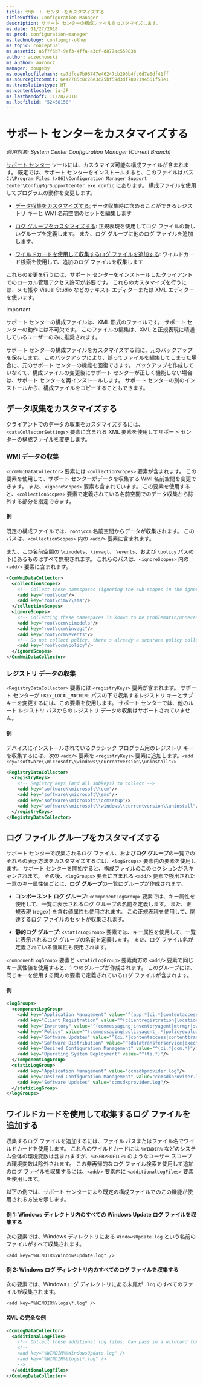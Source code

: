 ```yaml
---
title: サポート センターをカスタマイズする
titleSuffix: Configuration Manager
description: サポート センターの構成ファイルをカスタマイズします。
ms.date: 11/27/2018
ms.prod: configuration-manager
ms.technology: configmgr-other
ms.topic: conceptual
ms.assetid: a6f7f6b7-9ef3-4ffa-a3cf-d877ac55983b
author: aczechowski
ms.author: aaroncz
manager: dougeby
ms.openlocfilehash: ca7dfce7b96747e46247cb290b4fc0d7e0df41ff
ms.sourcegitcommit: 6e42785c8c26e3c75bf59d3df7802194551f58e1
ms.translationtype: HT
ms.contentlocale: ja-JP
ms.lasthandoff: 11/28/2018
ms.locfileid: "52458158"
---
```

# <a name="customize-support-center"></a>サポート センターをカスタマイズする

*適用対象: System Center Configuration Manager (Current Branch)*

[サポート センター](/sccm/core/support/support-center) ツールには、カスタマイズ可能な構成ファイルが含まれます。 既定では、サポート センターをインストールすると、このファイルはパス `C:\Program Files (x86)\Configuration Manager Support Center\ConfigMgrSupportCenter.exe.config` にあります。 構成ファイルを使用してプログラムの動作を変更します。

  - [データ収集をカスタマイズする:](#bkmk_datacoll) データ収集時に含めることができるレジストリ キーと WMI 名前空間のセットを編集します  

  - [ログ グループをカスタマイズする](#bkmk_loggroups): 正規表現を使用してログ ファイルの新しいグループを定義します。 また、ログ グループに他のログ ファイルを追加します。  

  - [ワイルドカードを使用して収集するログ ファイルを追加する](#bkmk_wildcards): ワイルドカード検索を使用して、追加のログ ファイルを収集します  

これらの変更を行うには、サポート センターをインストールしたクライアントでのローカル管理アクセス許可が必要です。 これらのカスタマイズを行うには、メモ帳や Visual Studio などのテキスト エディターまたは XML エディターを使います。

> [!Important]  
> サポート センターの構成ファイルは、XML 形式のファイルです。 サポート センターの動作には不可欠です。 このファイルの編集は、XML と正規表現に精通しているユーザーのみに推奨されます。  

サポート センターの構成ファイルをカスタマイズする前に、元のバックアップを保存します。 このバックアップにより、誤ってファイルを編集してしまった場合に、元のサポート センターの機能を回復できます。 バックアップを作成していなくて、構成ファイルの変更後にサポート センターが正しく機能しない場合は、サポート センターを再インストールします。 サポート センターの別のインストールから、構成ファイルをコピーすることもできます。



## <a name="bkmk_datacoll"></a> データ収集をカスタマイズする

クライアントでのデータの収集をカスタマイズするには、`<dataCollectorSettings>` 要素に含まれる XML 要素を使用してサポート センターの構成ファイルを変更します。


### <a name="wmi-data-collection"></a>WMI データの収集

`<CcmWmiDataCollector>` 要素には `<collectionScopes>` 要素が含まれます。 この要素を使用して、サポート センターがデータを収集する WMI 名前空間を変更できます。 また、`<ignoreScopes>` 要素も含まれています。 この要素を使用すると、`<collectionScopes>` 要素で定義されている名前空間でのデータ収集から除外する部分を指定できます。  
    
#### <a name="example"></a>例
既定の構成ファイルでは、`root\ccm` 名前空間からデータが収集されます。 このパスは、`<collectionScopes>` 内の `<add/>` 要素に含まれます。 

また、この名前空間の `\cimodels`、`\invagt`、 `\events`、および `\policy` パスの下にあるものはすべて無視されます。 これらのパスは、`<ignoreScopes>` 内の `<add/>` 要素に含まれます。

```XML
<CcmWmiDataCollector>
  <collectionScopes>
    <!-- Collect these namespaces (ignoring the sub-scopes in the ignoreScopes block) -->
    <add key="root\ccm"/>
    <add key="root\cimv2\sms"/>
  </collectionScopes>
  <ignoreScopes>
    <!-- Collecting these namespaces is known to be problematic/unnecessary -->
    <add key="root\ccm\cimodels"/>
    <add key="root\ccm\invagt"/>
    <add key="root\ccm\events"/>
    <!-- Do not collect policy, there's already a separate policy collector.-->
    <add key="root\ccm\policy"/>
  </ignoreScopes>
</CcmWmiDataCollector>
```


### <a name="registry-data-collection"></a>レジストリ データの収集

`<RegistryDataCollector>` 要素には `<registryKeys>` 要素が含まれます。 サポート センターが `HKEY_LOCAL_MACHINE` パスの下で収集するレジストリ キーとサブキーを変更するには、この要素を使用します。 サポート センターでは、他のルート レジストリ パスからのレジストリ データの収集はサポートされていません。

#### <a name="example"></a>例
デバイスにインストールされているクラシック プログラム用のレジストリ キーを収集するには、次の `<add/>` 要素を `<registryKeys>` 要素に追加します。`<add key="software\\microsoft\\windows\\currentversion\\uninstall"/>`

```XML
<RegistryDataCollector>
  <registryKeys>
    <!-- Registry keys (and all subkeys) to collect -->
    <add key="software\\microsoft\\ccm"/>
    <add key="software\\microsoft\\sms"/>
    <add key="software\\microsoft\\ccmsetup"/>
    <add key="software\\microsoft\\windows\\currentversion\\uninstall"/>
  </registryKeys>
</RegistryDataCollector>
```



## <a name="bkmk_loggroups"></a> ログ ファイル グループをカスタマイズする

サポート センターで収集されるログ ファイル、および**ログ グループ**の一覧でのそれらの表示方法をカスタマイズするには、`<logGroups>` 要素内の要素を使用します。 サポート センターを開始すると、構成ファイルのこのセクションがスキャンされます。 その後、`<logGroups>` 要素に含まれる `<add/>` 要素で検出された一意のキー属性値ごとに、**ログ グループ**の一覧にグループが作成されます。

  - **コンポーネント ログ グループ**: `<componentLogGroup>` 要素では、キー属性を使用して、一覧に表示されるログ グループの名前を定義します。 また、正規表現 (regex) を含む値属性も使用されます。 この正規表現を使用して、関連するログ ファイルのセットが収集されます。  

  - **静的ログ グループ**: `<staticLogGroup>` 要素では、キー属性を使用して、一覧に表示されるログ グループの名前を定義します。 また、ログ ファイル名が定義されている値属性も使用されます。  

`<componentLogGroup>` 要素と `<staticLogGroup>` 要素両方の `<add/>` 要素で同じキー属性値を使用すると、1 つのグループが作成されます。 このグループには、同じキーを使用する両方の要素で定義されているログ ファイルが含まれます。

#### <a name="example"></a>例
```XML
<logGroups>
  <componentLogGroup>
    <add key="Application Management" value="^(app.*|ci.*|contentaccess|contenttransfermanager|datatransferservice|dcm.*|execmgr.*|UserAffinity.*|.*Handler$|.*Provider$)"/>
    <add key="Client Registration" value="^(clientregistration|locationservices|ccmmessaging|ccmexec)"/>
    <add key="Inventory" value="^(ccmmessaging|inventoryagent|mtrmgr|swmtrreportgen|virtualapp|mtr.*|filesystemfile)"/>
    <add key="Policy" value="^(ccmmessaging|policyagent_.*|policyevaluator_.*)"/>
    <add key="Software Updates" value="^(ci.*|contentaccess|contenttransfermanager|datatransferservice|dcm.*|update.*|wuahandler|xmlstore|scanagent)"/>
    <add key="Software Distribution" value="^(datatransferservice|execmgr.*|contenttransfermanager|locationservices|contentaccess|filebits)"/>
    <add key="Desired Configuration Management" value="^(ci.*|dcm.*)"/>
    <add key="Operating System Deployment" value="^(ts.*)"/>
  </componentLogGroup>
  <staticLogGroup>
    <add key="Application Management" value="ccmsdkprovider.log"/>
    <add key="Desired Configuration Management" value="ccmsdkprovider.log"/>
    <add key="Software Updates" value="ccmsdkprovider.log"/>
  </staticLogGroup>
</logGroups>
```



## <a name="bkmk_wildcards"></a> ワイルドカードを使用して収集するログ ファイルを追加する

収集するログ ファイルを追加するには、ファイル パスまたはファイル名でワイルドカードを使用します。 これらのワイルドカードには `%WINDIR%` などのシステム全体の環境変数は含まれますが、`%USERPROFILE%` のようなユーザー スコープの環境変数は除外されます。 この非再帰的なログ ファイル検索を使用して追加のログ ファイルを収集するには、`<add/>` 要素内に `<additionalLogFiles>` 要素を使用します。 

以下の例では、サポート センターにより既定の構成ファイルでのこの機能が使用される方法を示します。

#### <a name="example-1-collect-all-windows-update-log-files-in-the-windows-directory"></a>例 1: Windows ディレクトリ内のすべての Windows Update ログ ファイルを収集する
次の要素では、Windows ディレクトリにある `WindowsUpdate.log` という名前のファイルがすべて収集されます。 

`<add key="%WINDIR%\WindowsUpdate.log" />`

#### <a name="example-2-collect-all-log-files-in-the-windows-logs-directory"></a>例 2: Windows ログ ディレクトリ内のすべてのログ ファイルを収集する
次の要素では、Windows ログ ディレクトリにある末尾が `.log` のすべてのファイルが収集されます。 

`<add key="%WINDIR%\logs\*.log" />`

#### <a name="full-example-xml"></a>XML の完全な例
```XML
<CcmLogDataCollector>
  <additionalLogFiles>
    <!-- Collect these additional log files. Can pass in a wildcard for the filename. System variables are also supported. -->
    <!--
    <add key="%WINDIR%\WindowsUpdate.log" />
    <add key="%WINDIR%\logs\*.log" />
    -->
  </additionalLogFiles>
</CcmLogDataCollector>
```